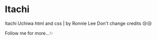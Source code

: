 # Itachi

Itachi Uchiwa html and css | by Ronnie Lee
Don't change credits 😒😒


Follow me for more...✨

